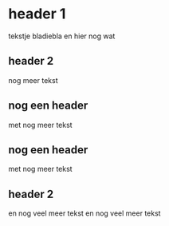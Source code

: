 # header 1
tekstje bladiebla
en hier nog wat

## header 2
nog meer tekst

## nog een header
met nog meer tekst

## nog een header
met nog meer tekst

## header 2
en nog veel meer tekst
en nog veel meer tekst
